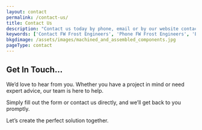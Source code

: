 ```yaml
---
layout: contact
permalink: /contact-us/
title: Contact Us
description: "Contact us today by phone, email or by our website contact form."
keywords: ['Contact FW Frost Engineers', 'Phone FW Frost Engineers', 'Email FW Frost Engineers']
bkgdimage: /assets/images/machined_and_assembled_components.jpg
pageType: contact
---
```


## Get In Touch...

We’d love to hear from you. Whether you have a project in mind or need expert advice, our team is here to help.

Simply fill out the form or contact us directly, and we’ll get back to you promptly.

Let’s create the perfect solution together.